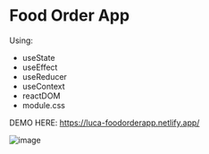 # Food Order App

Using:

- useState
- useEffect
- useReducer
- useContext
- reactDOM
- module.css

DEMO HERE: https://luca-foodorderapp.netlify.app/


![image](https://user-images.githubusercontent.com/60736751/215623322-12836d06-e65e-4965-bc78-2b41cc99c939.png)

